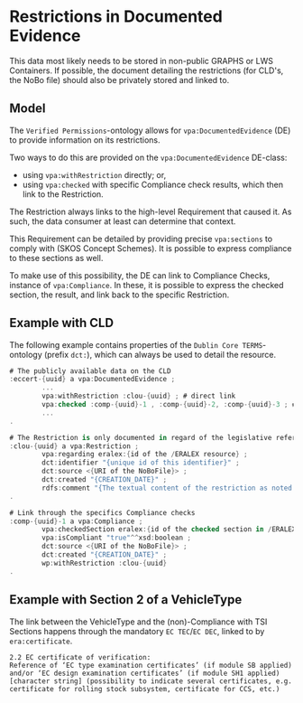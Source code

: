 # Restrictions in Documented Evidence

This data most likely needs to be stored in non-public GRAPHS or LWS Containers. If possible, the document detailing the restrictions (for CLD's, the NoBo file) should also be privately stored and linked to.

## Model

The `Verified Permissions`-ontology allows for `vpa:DocumentedEvidence` (DE) to provide information on its restrictions.

Two ways to do this are provided on the `vpa:DocumentedEvidence` DE-class:

- using `vpa:withRestriction` directly; or,
- using `vpa:checked` with specific Compliance check results, which then link to the Restriction.

The Restriction always links to the high-level Requirement that caused it. As such, the data consumer at least can determine that context.

This Requirement can be detailed by providing precise `vpa:sections` to comply with (SKOS Concept Schemes). It is possible to express compliance to these sections as well.

To make use of this possibility, the DE can link to Compliance Checks, instance of `vpa:Compliance`. In these, it is possible to express the checked section, the result, and link back to the specific Restriction.

## Example with CLD

The following example contains properties of the `Dublin Core TERMS`-ontology (prefix `dct:`), which can always be used to detail the resource.

```csharp
# The publicly available data on the CLD
:eccert-{uuid} a vpa:DocumentedEvidence ;
        ...
        vpa:withRestriction :clou-{uuid} ; # direct link
        vpa:checked :comp-{uuid}-1 , :comp-{uuid}-2, :comp-{uuid}-3 ; # detailed link
        ...
.

# The Restriction is only documented in regard of the legislative reference used.
:clou-{uuid} a vpa:Restriction ;
        vpa:regarding eralex:{id of the /ERALEX resource} ;
        dct:identifier "{unique id of this identifier}" ;
        dct:source <{URI of the NoBoFile}> ;
        dct:created "{CREATION_DATE}" ;
        rdfs:comment "{The textual content of the restriction as noted by the Appropriate Body}" 
.

# Link through the specifics Compliance checks
:comp-{uuid}-1 a vpa:Compliance ;
        vpa:checkedSection eralex:{id of the checked section in /ERALEX resource} ;
        vpa:isCompliant "true"^^xsd:boolean ;
        dct:source <{URI of the NoBoFile}> ;
        dct:created "{CREATION_DATE}" ;
        wp:withRestriction :clou-{uuid} 
.
```

## Example with Section 2 of a VehicleType

The link between the VehicleType and the (non)-Compliance with TSI Sections happens through the mandatory `EC TEC`/`EC DEC`, linked to by `era:certificate`.


```
2.2 EC certificate of verification:
Reference of ‘EC type examination certificates’ (if module SB applied) and/or ‘EC design examination certificates’ (if module SH1 applied)
[character string] (possibility to indicate several certificates, e.g. certificate for rolling stock subsystem, certificate for CCS, etc.)
```


